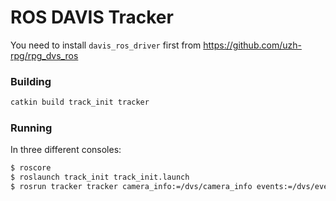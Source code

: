 # ROS DAVIS Tracker
You need to install `davis_ros_driver` first from https://github.com/uzh-rpg/rpg_dvs_ros
### Building
```sh
catkin build track_init tracker
```
### Running
In three different consoles:
```sh
$ roscore
$ roslaunch track_init track_init.launch
$ rosrun tracker tracker camera_info:=/dvs/camera_info events:=/dvs/events camera_pose:=/pose
```